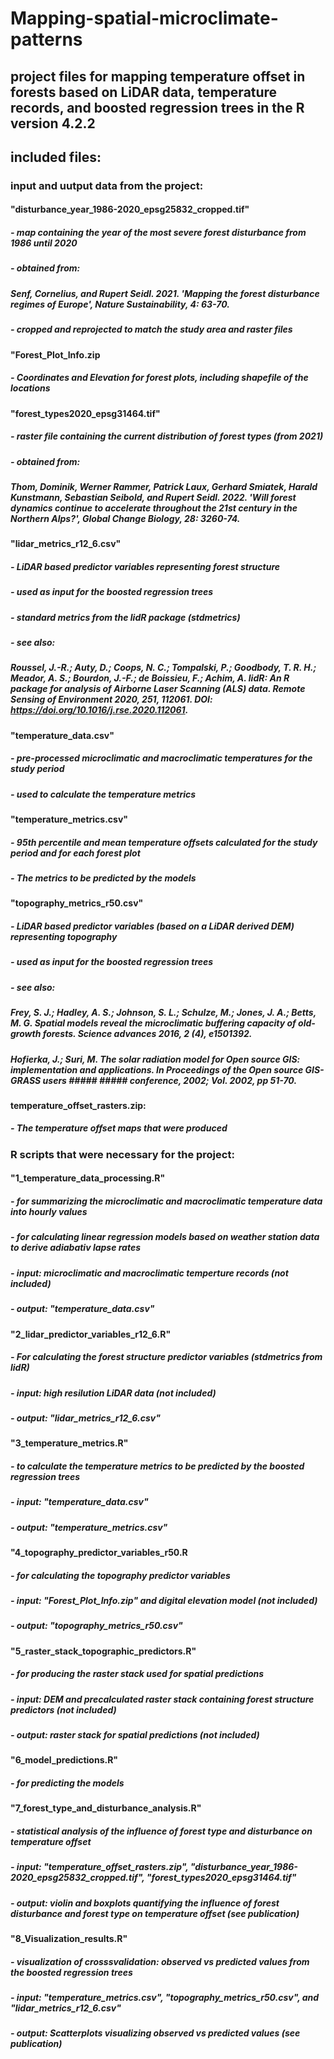 # Mapping-spatial-microclimate-patterns 
## project files for mapping temperature offset in forests based on LiDAR data, temperature records, and boosted regression trees in the R version 4.2.2

## included files:
### input and uutput data from the project:

#### "disturbance_year_1986-2020_epsg25832_cropped.tif"
##### - map containing the year of the most severe forest disturbance from 1986 until 2020
##### - obtained from: 
#####   Senf, Cornelius, and Rupert Seidl. 2021. 'Mapping the forest disturbance regimes of Europe', Nature Sustainability, 4: 63-70.
##### - cropped and reprojected to match the study area and raster files

#### "Forest_Plot_Info.zip
##### - Coordinates and Elevation for forest plots, including shapefile of the locations

#### "forest_types2020_epsg31464.tif" 
##### - raster file containing the current distribution of forest types (from 2021) 
##### - obtained from: 
#####   Thom, Dominik, Werner Rammer, Patrick Laux, Gerhard Smiatek, Harald Kunstmann, Sebastian Seibold, and Rupert Seidl. 2022. 'Will forest dynamics continue to accelerate throughout the 21st century in the Northern Alps?', Global Change Biology, 28: 3260-74.

#### "lidar_metrics_r12_6.csv"
##### - LiDAR based predictor variables representing forest structure
##### - used as input for the boosted regression trees
##### - standard metrics from the lidR package (stdmetrics)
##### - see also: 
#####   Roussel, J.-R.; Auty, D.; Coops, N. C.; Tompalski, P.; Goodbody, T. R. H.; Meador, A. S.; Bourdon, J.-F.; de Boissieu, F.; Achim, A. lidR: An R package for analysis of Airborne Laser Scanning (ALS) data. Remote Sensing of Environment 2020, 251, 112061. DOI: https://doi.org/10.1016/j.rse.2020.112061.

#### "temperature_data.csv"
##### - pre-processed microclimatic and macroclimatic temperatures for the study period
##### - used to calculate the temperature metrics

#### "temperature_metrics.csv"
##### - 95th percentile and mean temperature offsets calculated for the study period and for each forest plot 
##### - The metrics to be predicted by the models

#### "topography_metrics_r50.csv"
##### - LiDAR based predictor variables (based on a LiDAR derived DEM) representing topography
##### - used as input for the boosted regression trees
##### - see also: 
#####   Frey, S. J.; Hadley, A. S.; Johnson, S. L.; Schulze, M.; Jones, J. A.; Betts, M. G. Spatial models reveal the microclimatic buffering capacity of old-growth forests. Science advances 2016, 2 (4), e1501392.
#####   Hofierka, J.; Suri, M. The solar radiation model for Open source GIS: implementation and applications. In Proceedings of the Open source GIS-GRASS users ##### ##### conference, 2002; Vol. 2002, pp 51-70.

#### temperature_offset_rasters.zip: 
##### - The temperature offset maps that were produced 
 
### R scripts that were necessary for the project:
#### "1_temperature_data_processing.R" 
##### - for summarizing the microclimatic and macroclimatic temperature data into hourly values
##### - for calculating linear regression models based on weather station data to derive adiabativ lapse rates
##### - input: microclimatic and macroclimatic temperture records (not included)
##### - output: "temperature_data.csv"

#### "2_lidar_predictor_variables_r12_6.R"
##### - For calculating the forest structure predictor variables (stdmetrics from lidR)
##### - input: high resilution LiDAR data (not included)
##### - output: "lidar_metrics_r12_6.csv"

#### "3_temperature_metrics.R"
##### - to calculate the temperature metrics to be predicted by the boosted regression trees
##### - input: "temperature_data.csv"
##### - output: "temperature_metrics.csv"

#### "4_topography_predictor_variables_r50.R
##### - for calculating the topography predictor variables
##### - input: "Forest_Plot_Info.zip" and digital elevation model (not included)
##### - output: "topography_metrics_r50.csv"

#### "5_raster_stack_topographic_predictors.R"
##### - for producing the raster stack used for spatial predictions
##### - input: DEM and precalculated raster stack containing forest structure predictors (not included) 
##### - output: raster stack for spatial predictions (not included) 

#### "6_model_predictions.R"
##### - for predicting the models 

#### "7_forest_type_and_disturbance_analysis.R"
##### - statistical analysis of the influence of forest type and disturbance on temperature offset
##### - input: "temperature_offset_rasters.zip", "disturbance_year_1986-2020_epsg25832_cropped.tif", "forest_types2020_epsg31464.tif"
##### - output: violin and boxplots quantifying the influence of forest disturbance and forest type on temperature offset (see publication)
  
#### "8_Visualization_results.R"
##### - visualization of crosssvalidation: observed vs predicted values from the boosted regression trees
##### - input: "temperature_metrics.csv", "topography_metrics_r50.csv", and "lidar_metrics_r12_6.csv"
##### - output: Scatterplots visualizing observed vs predicted values (see publication)  
  

